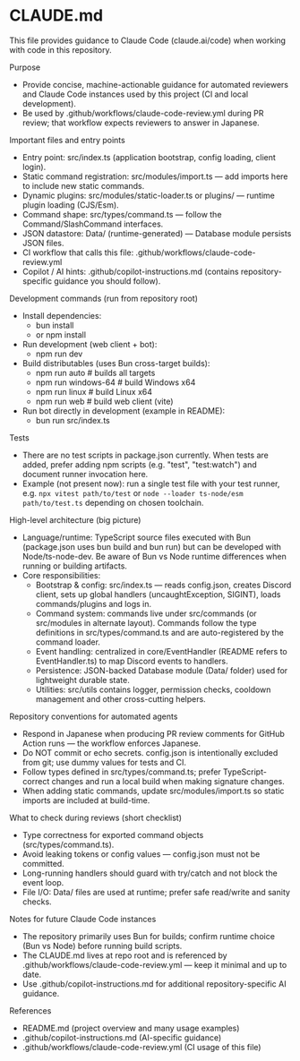# CLAUDE.md

This file provides guidance to Claude Code (claude.ai/code) when working with code in this repository.

Purpose
- Provide concise, machine-actionable guidance for automated reviewers and Claude Code instances used by this project (CI and local development).
- Be used by .github/workflows/claude-code-review.yml during PR review; that workflow expects reviewers to answer in Japanese.

Important files and entry points
- Entry point: src/index.ts (application bootstrap, config loading, client login).
- Static command registration: src/modules/import.ts — add imports here to include new static commands.
- Dynamic plugins: src/modules/static-loader.ts or plugins/ — runtime plugin loading (CJS/Esm).
- Command shape: src/types/command.ts — follow the Command/SlashCommand interfaces.
- JSON datastore: Data/ (runtime-generated) — Database module persists JSON files.
- CI workflow that calls this file: .github/workflows/claude-code-review.yml
- Copilot / AI hints: .github/copilot-instructions.md (contains repository-specific guidance you should follow).

Development commands (run from repository root)
- Install dependencies:
  - bun install
  - or npm install
- Run development (web client + bot):
  - npm run dev
- Build distributables (uses Bun cross-target builds):
  - npm run auto            # builds all targets
  - npm run windows-64      # build Windows x64
  - npm run linux           # build Linux x64
  - npm run web             # build web client (vite)
- Run bot directly in development (example in README):
  - bun run src/index.ts

Tests
- There are no test scripts in package.json currently. When tests are added, prefer adding npm scripts (e.g. "test", "test:watch") and document runner invocation here.
- Example (not present now): run a single test file with your test runner, e.g. `npx vitest path/to/test` or `node --loader ts-node/esm path/to/test.ts` depending on chosen toolchain.

High-level architecture (big picture)
- Language/runtime: TypeScript source files executed with Bun (package.json uses bun build and bun run) but can be developed with Node/ts-node-dev. Be aware of Bun vs Node runtime differences when running or building artifacts.
- Core responsibilities:
  - Bootstrap & config: src/index.ts — reads config.json, creates Discord client, sets up global handlers (uncaughtException, SIGINT), loads commands/plugins and logs in.
  - Command system: commands live under src/commands (or src/modules in alternate layout). Commands follow the type definitions in src/types/command.ts and are auto-registered by the command loader.
  - Event handling: centralized in core/EventHandler (README refers to EventHandler.ts) to map Discord events to handlers.
  - Persistence: JSON-backed Database module (Data/ folder) used for lightweight durable state.
  - Utilities: src/utils contains logger, permission checks, cooldown management and other cross-cutting helpers.

Repository conventions for automated agents
- Respond in Japanese when producing PR review comments for GitHub Action runs — the workflow enforces Japanese.
- Do NOT commit or echo secrets. config.json is intentionally excluded from git; use dummy values for tests and CI.
- Follow types defined in src/types/command.ts; prefer TypeScript-correct changes and run a local build when making signature changes.
- When adding static commands, update src/modules/import.ts so static imports are included at build-time.

What to check during reviews (short checklist)
- Type correctness for exported command objects (src/types/command.ts).
- Avoid leaking tokens or config values — config.json must not be committed.
- Long-running handlers should guard with try/catch and not block the event loop.
- File I/O: Data/ files are used at runtime; prefer safe read/write and sanity checks.

Notes for future Claude Code instances
- The repository primarily uses Bun for builds; confirm runtime choice (Bun vs Node) before running build scripts.
- The CLAUDE.md lives at repo root and is referenced by .github/workflows/claude-code-review.yml — keep it minimal and up to date.
- Use .github/copilot-instructions.md for additional repository-specific AI guidance.

References
- README.md (project overview and many usage examples)
- .github/copilot-instructions.md (AI-specific guidance)
- .github/workflows/claude-code-review.yml (CI usage of this file)

